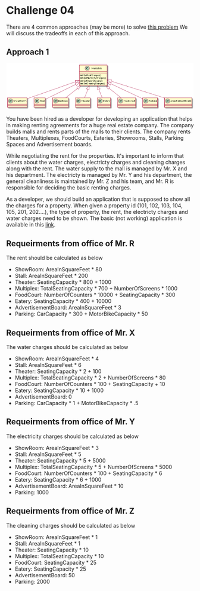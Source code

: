
# Challenge 04

There are 4 common approaches (may be more) to solve [this problem](https://github.com/WonderTools/design-patterns/blob/master/Challenge04.md)
We will discuss the tradeoffs in each of this approach.

## Approach 1

![Approach 1](https://github.com/WonderTools/design-patterns/blob/master/Solution/approach1.png)

You have been hired as a developer for developing an application that helps in making renting agreements for a huge real estate company. The company builds malls and rents parts of the malls to their clients. The company rents Theaters, Multiplexes, FoodCourts, Eateries, Showrooms, Stalls, Parking Spaces and Advertisement boards.

While negotiating the rent for the properties. It's important to inform that clients about the water charges, electricty charges and cleaning charges along with the rent. The water supply to the mall is managed by Mr. X and his department. The electricty is managed by Mr. Y and his department, the general cleanliness is maintained by Mr. Z and his team, and Mr. R is responsible for deciding the basic renting charges.

As a developer, we should build an application that is supposed to show all the charges for a property. When given a property id (101, 102, 103, 104, 105, 201, 202....), the type of property, the rent, the electricty charges and water charges need to be shown. The basic (not working) application is available in this [link](https://github.com/WonderTools/design-patterns/raw/master/MallCharges/MallChargesCalculator.zip).

## Requeirments from office of Mr. R
The rent should be calculated as below
* ShowRoom:  AreaInSquareFeet * 80
* Stall: AreaInSquareFeet * 200
* Theater: SeatingCapacity * 800 + 1000
* Multiplex: TotalSeatingCapacity * 700 + NumberOfScreens * 1000
* FoodCourt: NumberOfCounters * 10000 + SeatingCapacity * 300
* Eatery: SeatingCapacity * 400 + 10000
* AdvertisementBoard: AreaInSquareFeet * 3
* Parking: CarCapacity * 300 + MotorBikeCapacity * 50

## Requeirments from office of Mr. X
The water charges should be calculated as below
* ShowRoom:  AreaInSquareFeet * 4
* Stall: AreaInSquareFeet * 6
* Theater: SeatingCapacity * 2 + 100
* Multiplex: TotalSeatingCapacity * 2 + NumberOfScreens * 80
* FoodCourt: NumberOfCounters * 100 + SeatingCapacity + 10
* Eatery: SeatingCapacity * 10 + 1000
* AdvertisementBoard: 0
* Parking: CarCapacity * 1 + MotorBikeCapacity * .5

## Requeirments from office of Mr. Y
The electricity charges should be calculated as below
* ShowRoom:  AreaInSquareFeet * 3
* Stall: AreaInSquareFeet * 5
* Theater: SeatingCapacity * 5 + 5000
* Multiplex: TotalSeatingCapacity * 5 + NumberOfScreens * 5000
* FoodCourt: NumberOfCounters * 100 + SeatingCapacity * 6
* Eatery: SeatingCapacity * 6 + 1000
* AdvertisementBoard: AreaInSquareFeet * 10
* Parking: 1000

## Requeirments from office of Mr. Z
The cleaning charges should be calculated as below
* ShowRoom:  AreaInSquareFeet * 1
* Stall: AreaInSquareFeet * 1
* Theater: SeatingCapacity * 10
* Multiplex: TotalSeatingCapacity * 10
* FoodCourt: SeatingCapacity * 25
* Eatery: SeatingCapacity * 25
* AdvertisementBoard: 50
* Parking: 2000

